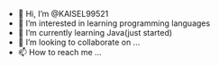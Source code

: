 - 👋 Hi, I’m @KAISEL99521
- 👀 I’m interested in learning programming languages
- 🌱 I’m currently learning Java(just started)
- 💞️ I’m looking to collaborate on ...
- 📫 How to reach me ...

<!---
KAISEL99521/KAISEL99521 is a ✨ special ✨ repository because its `README.md` (this file) appears on your GitHub profile.
You can click the Preview link to take a look at your changes.
--->
